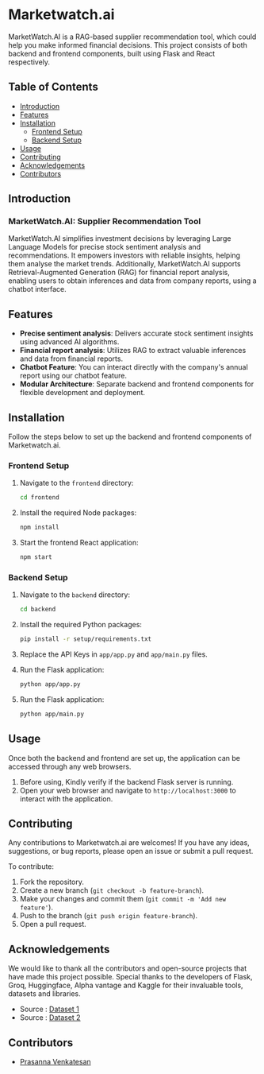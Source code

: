 # Marketwatch.ai

MarketWatch.AI is a RAG-based supplier recommendation tool, which could help you make informed financial decisions. This project consists of both backend and frontend components, built using Flask and React respectively.

## Table of Contents

- [Introduction](#introduction)
- [Features](#features)
- [Installation](#installation)
  - [Frontend Setup](#frontend-setup)
  - [Backend Setup](#backend-setup)
- [Usage](#usage)
- [Contributing](#contributing)
- [Acknowledgements](#acknowledgements)
- [Contributors](#contributors)

## Introduction

### MarketWatch.AI: Supplier Recommendation Tool

MarketWatch.AI simplifies investment decisions by leveraging Large Language Models for precise stock sentiment analysis and recommendations. It empowers investors with reliable insights, helping them analyse the market trends. Additionally, MarketWatch.AI supports Retrieval-Augmented Generation (RAG) for financial report analysis, enabling users to obtain inferences and data from company reports, using a chatbot interface.

## Features

- **Precise sentiment analysis**: Delivers accurate stock sentiment insights using advanced AI algorithms.
- **Financial report analysis**: Utilizes RAG to extract valuable inferences and data from financial reports.
- **Chatbot Feature**: You can interact directly with the company's annual report using our chatbot feature.
- **Modular Architecture**: Separate backend and frontend components for flexible development and deployment.

## Installation

Follow the steps below to set up the backend and frontend components of Marketwatch.ai.

### Frontend Setup

1. Navigate to the `frontend` directory:
    ```bash
    cd frontend
    ```

2. Install the required Node packages:
    ```bash
    npm install
    ```

3. Start the frontend React application:
    ```bash
    npm start
    ```

### Backend Setup

1. Navigate to the `backend` directory:
    ```bash
    cd backend
    ```

2. Install the required Python packages:
    ```bash
    pip install -r setup/requirements.txt
    ```

3. Replace the API Keys in `app/app.py` and `app/main.py` files.
4. Run the Flask application:
    ```bash
    python app/app.py
    ```

5. Run the Flask application:
    ```bash
    python app/main.py
    ```

## Usage

Once both the backend and frontend are set up, the application can be accessed through any web browsers. 
1. Before using, Kindly verify if the backend Flask server is running.
2. Open your web browser and navigate to `http://localhost:3000` to interact with the application.

## Contributing

Any contributions to Marketwatch.ai are welcomes! If you have any ideas, suggestions, or bug reports, please open an issue or submit a pull request. 

To contribute:

1. Fork the repository.
2. Create a new branch (`git checkout -b feature-branch`).
3. Make your changes and commit them (`git commit -m 'Add new feature'`).
4. Push to the branch (`git push origin feature-branch`).
5. Open a pull request.

## Acknowledgements

We would like to thank all the contributors and open-source projects that have made this project possible. Special thanks to the developers of Flask, Groq, Huggingface, Alpha vantage and Kaggle for their invaluable tools, datasets and libraries.

- Source : [Dataset 1](https://www.kaggle.com/datasets/prokaggler22/nse-all-stocks-sybmbol)
- Source : [Dataset 2](https://www.kaggle.com/datasets/marketahead/all-us-stocks-tickers-company-info-logos)
## Contributors

- [Prasanna Venkatesan](https://github.com/Harry-1081)